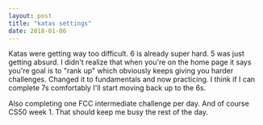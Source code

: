 ```yaml
---
layout: post
title: "katas settings"
date: 2018-01-06
---
```


Katas were getting way too difficult. 6 is already super hard. 5 was just getting absurd. I didn't realize that when you're on the home page it says you're goal is to "rank up" which obviously keeps giving you harder challenges. Changed it to fundamentals and now practicing. I think if I can complete 7s comfortably I'll start moving back up to the 6s. 

Also completing one FCC intermediate challenge per day. And of course CS50 week 1. That should keep me busy the rest of the day.